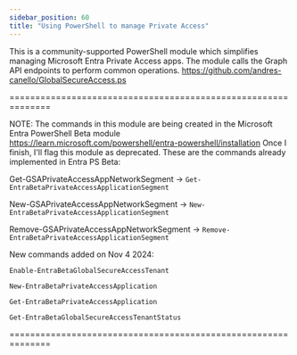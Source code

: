 ```yaml
---
sidebar_position: 60
title: "Using PowerShell to manage Private Access"
---
```


This is a community-supported PowerShell module which simplifies managing Microsoft Entra Private Access apps. The module calls the Graph API endpoints to perform common operations.
https://github.com/andres-canello/GlobalSecureAccess.ps

==============================================================

NOTE: The commands in this module are being created in the Microsoft Entra PowerShell Beta module https://learn.microsoft.com/powershell/entra-powershell/installation
Once I finish, I'll flag this module as deprecated.
These are the commands already implemented in Entra PS Beta:

Get-GSAPrivateAccessAppNetworkSegment -> `Get-EntraBetaPrivateAccessApplicationSegment`

New-GSAPrivateAccessAppNetworkSegment -> `New-EntraBetaPrivateAccessApplicationSegment`

Remove-GSAPrivateAccessAppNetworkSegment -> `Remove-EntraBetaPrivateAccessApplicationSegment`

New commands added on Nov 4 2024:

`Enable-EntraBetaGlobalSecureAccessTenant`

`New-EntraBetaPrivateAccessApplication`

`Get-EntraBetaPrivateAccessApplication`

`Get-EntraBetaGlobalSecureAccessTenantStatus`


==============================================================